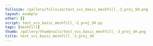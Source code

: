 ```yaml
---
fullsize: /gallery/fullsize/test_vcs_basic_meshfill_-3_proj_SH.png
layout: example
other: []
script: test_vcs_basic_meshfill_-3_proj_SH.py
tags: [meshfill]
thumb: /gallery/thumbnails/test_vcs_basic_meshfill_-3_proj_SH.png
title: test_vcs_basic_meshfill_-3_proj_SH
---
```

